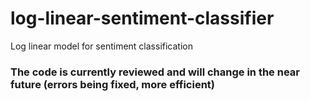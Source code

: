 # log-linear-sentiment-classifier
Log linear model for sentiment classification

### The code is currently reviewed and will change in the near future (errors being fixed, more efficient)
